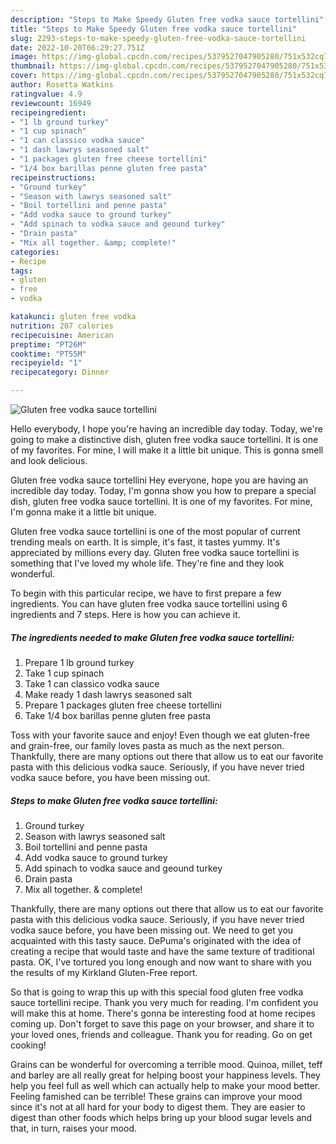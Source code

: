 ```yaml
---
description: "Steps to Make Speedy Gluten free vodka sauce tortellini"
title: "Steps to Make Speedy Gluten free vodka sauce tortellini"
slug: 2293-steps-to-make-speedy-gluten-free-vodka-sauce-tortellini
date: 2022-10-20T06:29:27.751Z
image: https://img-global.cpcdn.com/recipes/5379527047905280/751x532cq70/gluten-free-vodka-sauce-tortellini-recipe-main-photo.jpg
thumbnail: https://img-global.cpcdn.com/recipes/5379527047905280/751x532cq70/gluten-free-vodka-sauce-tortellini-recipe-main-photo.jpg
cover: https://img-global.cpcdn.com/recipes/5379527047905280/751x532cq70/gluten-free-vodka-sauce-tortellini-recipe-main-photo.jpg
author: Rosetta Watkins
ratingvalue: 4.9
reviewcount: 16949
recipeingredient:
- "1 lb ground turkey"
- "1 cup spinach"
- "1 can classico vodka sauce"
- "1 dash lawrys seasoned salt"
- "1 packages gluten free cheese tortellini"
- "1/4 box barillas penne gluten free pasta"
recipeinstructions:
- "Ground turkey"
- "Season with lawrys seasoned salt"
- "Boil tortellini and penne pasta"
- "Add vodka sauce to ground turkey"
- "Add spinach to vodka sauce and geound turkey"
- "Drain pasta"
- "Mix all together. &amp; complete!"
categories:
- Recipe
tags:
- gluten
- free
- vodka

katakunci: gluten free vodka 
nutrition: 207 calories
recipecuisine: American
preptime: "PT26M"
cooktime: "PT55M"
recipeyield: "1"
recipecategory: Dinner

---
```



![Gluten free vodka sauce tortellini](https://img-global.cpcdn.com/recipes/5379527047905280/751x532cq70/gluten-free-vodka-sauce-tortellini-recipe-main-photo.jpg)

Hello everybody, I hope you're having an incredible day today. Today, we're going to make a distinctive dish, gluten free vodka sauce tortellini. It is one of my favorites. For mine, I will make it a little bit unique. This is gonna smell and look delicious.

Gluten free vodka sauce tortellini Hey everyone, hope you are having an incredible day today. Today, I&#39;m gonna show you how to prepare a special dish, gluten free vodka sauce tortellini. It is one of my favorites. For mine, I&#39;m gonna make it a little bit unique.

Gluten free vodka sauce tortellini is one of the most popular of current trending meals on earth. It is simple, it's fast, it tastes yummy. It's appreciated by millions every day. Gluten free vodka sauce tortellini is something that I've loved my whole life. They're fine and they look wonderful.


To begin with this particular recipe, we have to first prepare a few ingredients. You can have gluten free vodka sauce tortellini using 6 ingredients and 7 steps. Here is how you can achieve it.

<!--inarticleads1-->

##### The ingredients needed to make Gluten free vodka sauce tortellini:

1. Prepare 1 lb ground turkey
1. Take 1 cup spinach
1. Take 1 can classico vodka sauce
1. Make ready 1 dash lawrys seasoned salt
1. Prepare 1 packages gluten free cheese tortellini
1. Take 1/4 box barillas penne gluten free pasta


Toss with your favorite sauce and enjoy! Even though we eat gluten-free and grain-free, our family loves pasta as much as the next person. Thankfully, there are many options out there that allow us to eat our favorite pasta with this delicious vodka sauce. Seriously, if you have never tried vodka sauce before, you have been missing out. 

<!--inarticleads2-->

##### Steps to make Gluten free vodka sauce tortellini:

1. Ground turkey
1. Season with lawrys seasoned salt
1. Boil tortellini and penne pasta
1. Add vodka sauce to ground turkey
1. Add spinach to vodka sauce and geound turkey
1. Drain pasta
1. Mix all together. &amp; complete!


Thankfully, there are many options out there that allow us to eat our favorite pasta with this delicious vodka sauce. Seriously, if you have never tried vodka sauce before, you have been missing out. We need to get you acquainted with this tasty sauce. DePuma&#39;s originated with the idea of creating a recipe that would taste and have the same texture of traditional pasta. OK, I&#39;ve tortured you long enough and now want to share with you the results of my Kirkland Gluten-Free report. 

So that is going to wrap this up with this special food gluten free vodka sauce tortellini recipe. Thank you very much for reading. I'm confident you will make this at home. There's gonna be interesting food at home recipes coming up. Don't forget to save this page on your browser, and share it to your loved ones, friends and colleague. Thank you for reading. Go on get cooking!

Grains can be wonderful for overcoming a terrible mood. Quinoa, millet, teff and barley are all really great for helping boost your happiness levels. They help you feel full as well which can actually help to make your mood better. Feeling famished can be terrible! These grains can improve your mood since it's not at all hard for your body to digest them. They are easier to digest than other foods which helps bring up your blood sugar levels and that, in turn, raises your mood.

